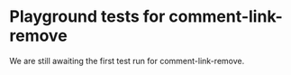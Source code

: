 # Playground tests for comment-link-remove
We are still awaiting the first test run for comment-link-remove.
